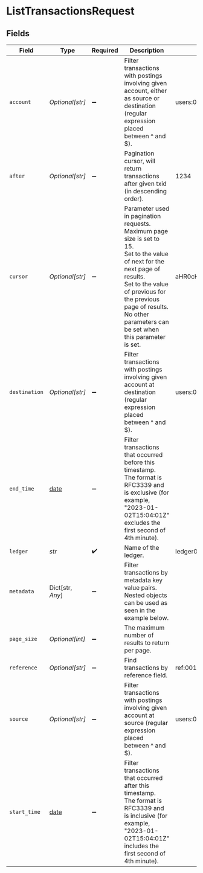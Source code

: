 # ListTransactionsRequest


## Fields

| Field                                                                                                                                                                                                                                                    | Type                                                                                                                                                                                                                                                     | Required                                                                                                                                                                                                                                                 | Description                                                                                                                                                                                                                                              | Example                                                                                                                                                                                                                                                  |
| -------------------------------------------------------------------------------------------------------------------------------------------------------------------------------------------------------------------------------------------------------- | -------------------------------------------------------------------------------------------------------------------------------------------------------------------------------------------------------------------------------------------------------- | -------------------------------------------------------------------------------------------------------------------------------------------------------------------------------------------------------------------------------------------------------- | -------------------------------------------------------------------------------------------------------------------------------------------------------------------------------------------------------------------------------------------------------- | -------------------------------------------------------------------------------------------------------------------------------------------------------------------------------------------------------------------------------------------------------- |
| `account`                                                                                                                                                                                                                                                | *Optional[str]*                                                                                                                                                                                                                                          | :heavy_minus_sign:                                                                                                                                                                                                                                       | Filter transactions with postings involving given account, either as source or destination (regular expression placed between ^ and $).                                                                                                                  | users:001                                                                                                                                                                                                                                                |
| `after`                                                                                                                                                                                                                                                  | *Optional[str]*                                                                                                                                                                                                                                          | :heavy_minus_sign:                                                                                                                                                                                                                                       | Pagination cursor, will return transactions after given txid (in descending order).                                                                                                                                                                      | 1234                                                                                                                                                                                                                                                     |
| `cursor`                                                                                                                                                                                                                                                 | *Optional[str]*                                                                                                                                                                                                                                          | :heavy_minus_sign:                                                                                                                                                                                                                                       | Parameter used in pagination requests. Maximum page size is set to 15.<br/>Set to the value of next for the next page of results.<br/>Set to the value of previous for the previous page of results.<br/>No other parameters can be set when this parameter is set.<br/> | aHR0cHM6Ly9nLnBhZ2UvTmVrby1SYW1lbj9zaGFyZQ==                                                                                                                                                                                                             |
| `destination`                                                                                                                                                                                                                                            | *Optional[str]*                                                                                                                                                                                                                                          | :heavy_minus_sign:                                                                                                                                                                                                                                       | Filter transactions with postings involving given account at destination (regular expression placed between ^ and $).                                                                                                                                    | users:001                                                                                                                                                                                                                                                |
| `end_time`                                                                                                                                                                                                                                               | [date](https://docs.python.org/3/library/datetime.html#date-objects)                                                                                                                                                                                     | :heavy_minus_sign:                                                                                                                                                                                                                                       | Filter transactions that occurred before this timestamp.<br/>The format is RFC3339 and is exclusive (for example, "2023-01-02T15:04:01Z" excludes the first second of 4th minute).<br/>                                                                  |                                                                                                                                                                                                                                                          |
| `ledger`                                                                                                                                                                                                                                                 | *str*                                                                                                                                                                                                                                                    | :heavy_check_mark:                                                                                                                                                                                                                                       | Name of the ledger.                                                                                                                                                                                                                                      | ledger001                                                                                                                                                                                                                                                |
| `metadata`                                                                                                                                                                                                                                               | Dict[str, *Any*]                                                                                                                                                                                                                                         | :heavy_minus_sign:                                                                                                                                                                                                                                       | Filter transactions by metadata key value pairs. Nested objects can be used as seen in the example below.                                                                                                                                                |                                                                                                                                                                                                                                                          |
| `page_size`                                                                                                                                                                                                                                              | *Optional[int]*                                                                                                                                                                                                                                          | :heavy_minus_sign:                                                                                                                                                                                                                                       | The maximum number of results to return per page.<br/>                                                                                                                                                                                                   |                                                                                                                                                                                                                                                          |
| `reference`                                                                                                                                                                                                                                              | *Optional[str]*                                                                                                                                                                                                                                          | :heavy_minus_sign:                                                                                                                                                                                                                                       | Find transactions by reference field.                                                                                                                                                                                                                    | ref:001                                                                                                                                                                                                                                                  |
| `source`                                                                                                                                                                                                                                                 | *Optional[str]*                                                                                                                                                                                                                                          | :heavy_minus_sign:                                                                                                                                                                                                                                       | Filter transactions with postings involving given account at source (regular expression placed between ^ and $).                                                                                                                                         | users:001                                                                                                                                                                                                                                                |
| `start_time`                                                                                                                                                                                                                                             | [date](https://docs.python.org/3/library/datetime.html#date-objects)                                                                                                                                                                                     | :heavy_minus_sign:                                                                                                                                                                                                                                       | Filter transactions that occurred after this timestamp.<br/>The format is RFC3339 and is inclusive (for example, "2023-01-02T15:04:01Z" includes the first second of 4th minute).<br/>                                                                   |                                                                                                                                                                                                                                                          |